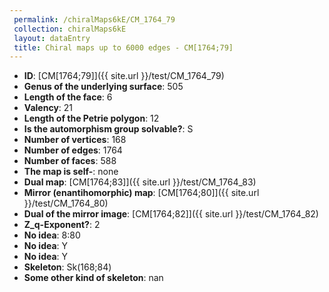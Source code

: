 ```yaml
--- 
 permalink: /chiralMaps6kE/CM_1764_79 
 collection: chiralMaps6kE
 layout: dataEntry
 title: Chiral maps up to 6000 edges - CM[1764;79]
---
```


- **ID**: [CM[1764;79]]({{ site.url }}/test/CM_1764_79)
- **Genus of the underlying surface**: 505
- **Length of the face**: 6
- **Valency**: 21
- **Length of the Petrie polygon**: 12
- **Is the automorphism group solvable?**: S
- **Number of vertices**: 168
- **Number of edges**: 1764
- **Number of faces**: 588
- **The map is self-**: none
- **Dual map**: [CM[1764;83]]({{ site.url }}/test/CM_1764_83)
- **Mirror (enantihomorphic) map**: [CM[1764;80]]({{ site.url }}/test/CM_1764_80)
- **Dual of the mirror image**: [CM[1764;82]]({{ site.url }}/test/CM_1764_82)
- **Z_q-Exponent?**: 2
- **No idea**:  8:80
- **No idea**: Y
- **No idea**: Y
- **Skeleton**: Sk(168;84)
- **Some other kind of skeleton**: nan
